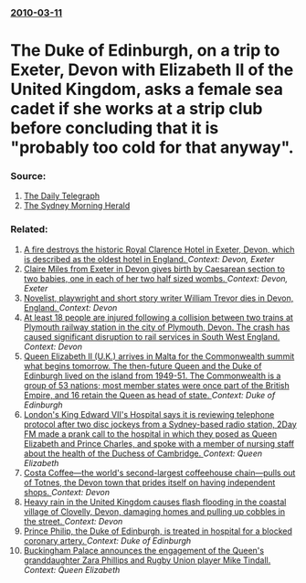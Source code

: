 ### [2010-03-11](/news/2010/03/11/index.md)

# The Duke of Edinburgh, on a trip to Exeter, Devon with Elizabeth II of the United Kingdom, asks a female sea cadet if she works at a strip club before concluding that it is "probably too cold for that anyway". 




### Source:

1. [The Daily Telegraph](http://www.telegraph.co.uk/news/newstopics/theroyalfamily/7423530/Duke-of-Edinburgh-asks-female-sea-cadet-if-she-works-at-a-strip-club.html)
2. [The Sydney Morning Herald](http://news.smh.com.au/breaking-news-world/prince-philip-in-strip-club-gaffe-20100312-q4hy.html)

### Related:

1. [A fire destroys the historic Royal Clarence Hotel in Exeter, Devon, which is described as the oldest hotel in England. ](/news/2016/10/28/a-fire-destroys-the-historic-royal-clarence-hotel-in-exeter-devon-which-is-described-as-the-oldest-hotel-in-england.md) _Context: Devon, Exeter_
2. [ Claire Miles from Exeter in Devon gives birth by Caesarean section to two babies, one in each of her two half sized wombs. ](/news/2005/06/8/claire-miles-from-exeter-in-devon-gives-birth-by-caesarean-section-to-two-babies-one-in-each-of-her-two-half-sized-wombs.md) _Context: Devon, Exeter_
3. [Novelist, playwright and short story writer William Trevor dies in Devon, England. ](/news/2016/11/21/novelist-playwright-and-short-story-writer-william-trevor-dies-in-devon-england.md) _Context: Devon_
4. [At least 18 people are injured following a collision between two trains at Plymouth railway station in the city of Plymouth, Devon. The crash has caused significant disruption to rail services in South West England. ](/news/2016/04/3/at-least-18-people-are-injured-following-a-collision-between-two-trains-at-plymouth-railway-station-in-the-city-of-plymouth-devon-the-cras.md) _Context: Devon_
5. [Queen Elizabeth II (U.K.) arrives in Malta for the Commonwealth summit what begins tomorrow. The then-future Queen and the Duke of Edinburgh lived on the island from 1949-51. The Commonwealth is a group of 53 nations; most member states were once part of the British Empire, and 16 retain the Queen as head of state. ](/news/2015/11/26/queen-elizabeth-ii-u-k-arrives-in-malta-for-the-commonwealth-summit-what-begins-tomorrow-the-then-future-queen-and-the-duke-of-edinburgh.md) _Context: Duke of Edinburgh_
6. [London's King Edward VII's Hospital says it is reviewing telephone protocol after two disc jockeys from a Sydney-based radio station, 2Day FM made a prank call to the hospital in which they posed as Queen Elizabeth and Prince Charles, and spoke with a member of nursing staff about the health of the Duchess of Cambridge. ](/news/2012/12/5/london-s-king-edward-vii-s-hospital-says-it-is-reviewing-telephone-protocol-after-two-disc-jockeys-from-a-sydney-based-radio-station-2day-f.md) _Context: Queen Elizabeth_
7. [Costa Coffee&mdash;the world's second-largest coffeehouse chain&mdash;pulls out of Totnes, the Devon town that prides itself on having independent shops. ](/news/2012/10/25/costa-coffee-mdash-the-world-s-second-largest-coffeehouse-chain-mdash-pulls-out-of-totnes-the-devon-town-that-prides-itself-on-having-indep.md) _Context: Devon_
8. [Heavy rain in the United Kingdom causes flash flooding in the coastal village of Clovelly, Devon, damaging homes and pulling up cobbles in the street. ](/news/2012/10/11/heavy-rain-in-the-united-kingdom-causes-flash-flooding-in-the-coastal-village-of-clovelly-devon-damaging-homes-and-pulling-up-cobbles-in-t.md) _Context: Devon_
9. [Prince Philip, the Duke of Edinburgh, is treated in hospital for a blocked coronary artery. ](/news/2011/12/23/prince-philip-the-duke-of-edinburgh-is-treated-in-hospital-for-a-blocked-coronary-artery.md) _Context: Duke of Edinburgh_
10. [Buckingham Palace announces the engagement of the Queen's granddaughter Zara Phillips and Rugby Union player Mike Tindall. ](/news/2010/12/21/buckingham-palace-announces-the-engagement-of-the-queen-s-granddaughter-zara-phillips-and-rugby-union-player-mike-tindall.md) _Context: Queen Elizabeth_
